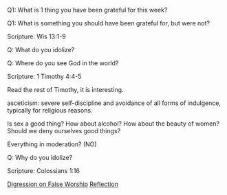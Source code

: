 Q1: What is 1 thing you have been grateful for this week?

Q1: What is something you should have been grateful for, but were not?

Scripture: Wis 13:1-9

Q: What do you idolize?

Q: Where do you see God in the world?

Scripture: 1 Timothy 4:4-5

Read the rest of Timothy, it is interesting.

asceticism: severe self-discipline and avoidance of all forms of indulgence, typically for religious reasons.

Is sex a good thing? How about alcohol? How about the beauty of women? Should we deny ourselves good things?

Everything in moderation? (NO)

Q: Why do you idolize?

Scripture: Colossians 1:16

[Digression on False Worship](https://bible.usccb.org/bible/wisdom/13)
[Reflection](https://www.ncregister.com/blog/the-beauty-of-creation-reflects-the-beauty-of-the-creator)